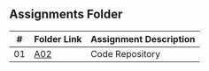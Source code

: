 ##  Assignments Folder

|   #   | Folder Link | Assignment Description |
| :---: | ----------- | ---------------------- |
|    01  |  [A02](https://github.com/srinivasmakkena/5143-Opsys-102/tree/main/Assignments/A02)| Code Repository |  
                  